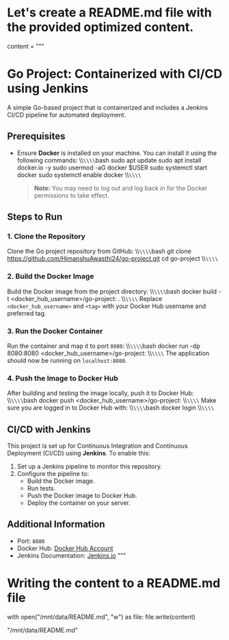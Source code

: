 # Let's create a README.md file with the provided optimized content.

content = """
# Go Project: Containerized with CI/CD using Jenkins

A simple Go-based project that is containerized and includes a Jenkins CI/CD pipeline for automated deployment.

## Prerequisites

- Ensure **Docker** is installed on your machine. You can install it using the following commands:
  \\\\`\\\\`bash
  sudo apt update
  sudo apt install docker.io -y
  sudo usermod -aG docker $USER
  sudo systemctl start docker
  sudo systemctl enable docker
  \\\\`\\\\`

  > **Note:** You may need to log out and log back in for the Docker permissions to take effect.

## Steps to Run

### 1. Clone the Repository
   Clone the Go project repository from GitHub:
   \\\\`\\\\`bash
   git clone https://github.com/HimanshuAwasthi24/go-project.git
   cd go-project
   \\\\`\\\\`

### 2. Build the Docker Image
   Build the Docker image from the project directory:
   \\\\`\\\\`bash
   docker build -t <docker_hub_username>/go-project:<tag> .
   \\\\`\\\\`
   Replace `<docker_hub_username>` and `<tag>` with your Docker Hub username and preferred tag.

### 3. Run the Docker Container
   Run the container and map it to port `8080`:
   \\\\`\\\\`bash
   docker run -dp 8080:8080 <docker_hub_username>/go-project:<tag>
   \\\\`\\\\`
   The application should now be running on `localhost:8080`.

### 4. Push the Image to Docker Hub
   After building and testing the image locally, push it to Docker Hub:
   \\\\`\\\\`bash
   docker push <docker_hub_username>/go-project:<tag>
   \\\\`\\\\`
   Make sure you are logged in to Docker Hub with:
   \\\\`\\\\`bash
   docker login
   \\\\`\\\\`

## CI/CD with Jenkins

This project is set up for Continuous Integration and Continuous Deployment (CI/CD) using **Jenkins**. To enable this:

1. Set up a Jenkins pipeline to monitor this repository.
2. Configure the pipeline to:
   - Build the Docker image.
   - Run tests.
   - Push the Docker image to Docker Hub.
   - Deploy the container on your server.

## Additional Information

- Port: `8080`
- Docker Hub: [Docker Hub Account](https://hub.docker.com/)
- Jenkins Documentation: [Jenkins.io](https://www.jenkins.io/doc/)
"""

# Writing the content to a README.md file
with open("/mnt/data/README.md", "w") as file:
    file.write(content)

"/mnt/data/README.md"
